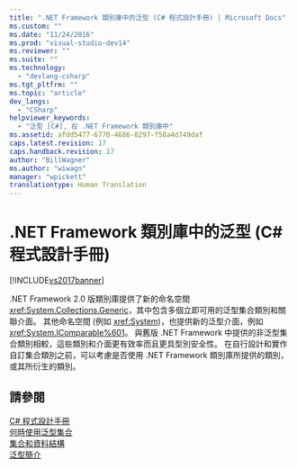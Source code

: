 ```yaml
---
title: ".NET Framework 類別庫中的泛型 (C# 程式設計手冊) | Microsoft Docs"
ms.custom: ""
ms.date: "11/24/2016"
ms.prod: "visual-studio-dev14"
ms.reviewer: ""
ms.suite: ""
ms.technology: 
  - "devlang-csharp"
ms.tgt_pltfrm: ""
ms.topic: "article"
dev_langs: 
  - "CSharp"
helpviewer_keywords: 
  - "泛型 [C#], 在 .NET Framework 類別庫中"
ms.assetid: afdd5477-6770-4686-8297-f58a4d749daf
caps.latest.revision: 17
caps.handback.revision: 17
author: "BillWagner"
ms.author: "wiwagn"
manager: "wpickett"
translationtype: Human Translation
---
```

# .NET Framework 類別庫中的泛型 (C# 程式設計手冊)
[!INCLUDE[vs2017banner](../../../csharp/includes/vs2017banner.md)]

.NET Framework 2.0 版類別庫提供了新的命名空間 <xref:System.Collections.Generic>，其中包含多個立即可用的泛型集合類別和關聯介面。  其他命名空間 \(例如 <xref:System>\)，也提供新的泛型介面，例如 <xref:System.IComparable%601>。  與舊版 .NET Framework 中提供的非泛型集合類別相較，這些類別和介面更有效率而且更具型別安全性。  在自行設計和實作自訂集合類別之前，可以考慮是否使用 .NET Framework 類別庫所提供的類別，或其所衍生的類別。  
  
## 請參閱  
 [C\# 程式設計手冊](../../../csharp/programming-guide/index.md)   
 [何時使用泛型集合](../../../standard/collections/when-to-use-generic-collections.md)   
 [集合和資料結構](../Topic/Collections%20and%20Data%20Structures.md)   
 [泛型簡介](../../../csharp/programming-guide/generics/introduction-to-generics.md)